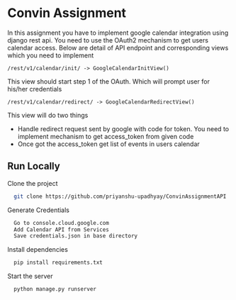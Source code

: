 
# Convin Assignment


In this assignment you have to implement google calendar integration using django rest api. You need to use the OAuth2 mechanism to get users calendar access. Below are detail of API endpoint and corresponding views which you need to implement

    /rest/v1/calendar/init/ -> GoogleCalendarInitView()
This view should start step 1 of the OAuth. Which will prompt user for his/her credentials

    /rest/v1/calendar/redirect/ -> GoogleCalendarRedirectView()
This view will do two things
- Handle redirect request sent by google with code for token. You need to implement mechanism to get access_token from given code
- Once got the access_token get list of events in users calendar


## Run Locally

Clone the project

```bash
  git clone https://github.com/priyanshu-upadhyay/ConvinAssignmentAPI
```



Generate Credentials

```bash
  Go to console.cloud.google.com
  Add Calendar API from Services
  Save credentials.json in base directory
```


Install dependencies

```bash
  pip install requirements.txt
```

Start the server

```bash
  python manage.py runserver
```

